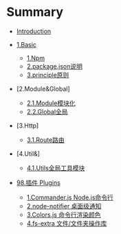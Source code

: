 # Summary

* [Introduction](README.md)
* [1.Basic](1.Basic/_node.md)
  * [1.Npm](1.Basic/1.npm.md)
  * [2.package.json说明](1.Basic/2.package.json.md)
  * [3.principle原则](1.Basic/3.principle.md)

* [2.Module&Global]  
   * [2.1.Module模块化](2.Module&Global/1.Module.md)
   * [2.2.Global全局](2.Module&Global/2.Global.md)
   
* [3.Http]  
   * [3.1.Route路由](3.Http&/1.Route.md)
   
* [4.Util&]  
   * [4.1.Utils全局工具模块](4.Util&/1.Util.md)
  
  
* [98.插件 Plugins](./98.Plugins)
  * [1.Commander.js Node.js命令行](./98.Plugins/1.Commander.js.md)
  * [2.node-notifier 桌面级通知](./98.Plugins/2.node-notifier.md)
  * [3.Colors.js 命令行渲染颜色](./98.Plugins/3.Colors.js.md)
  * [4.fs-extra 文件/文件夹操作库](./98.Plugins/4.fs-extra.md)
